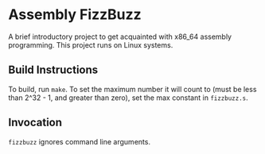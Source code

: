 # Assembly FizzBuzz

A brief introductory project to get acquainted with x86_64 assembly programming. This project runs on Linux systems.

## Build Instructions

To build, run `make`. To set the maximum number it will count to (must be less than 2^32 - 1, and greater than zero), set the max constant in `fizzbuzz.s`.

## Invocation

`fizzbuzz` ignores command line arguments.
